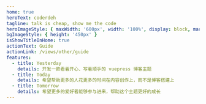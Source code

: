```yaml
---
home: true
heroText: coderdeh
tagline: talk is cheap, show me the code
heroImageStyle: { maxWidth: '600px', width: '100%', display: block, margin: '4rem auto 0' }
bgImageStyle: { height: '450px' }
isShowTitleInHome: true
actionText: Guide
actionLink: /views/other/guide
features:
  - title: Yesterday
    details: 开发一款看着开心、写着顺手的 vuepress 博客主题
  - title: Today
    details: 希望帮助更多的人花更多的时间在内容创作上，而不是博客搭建上
  - title: Tomorrow
    details: 希望更多的爱好者能够参与进来，帮助这个主题更好的成长
---
```


